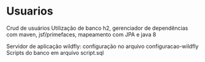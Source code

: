 # Usuarios
Crud de usuários
Utilização de banco h2, gerenciador de dependências com maven, jsf/primefaces, mapeamento com JPA e java 8

Servidor de aplicação wildfly: configuração no arquivo configuracao-wildfly
Scripts do banco em arquivo script.sql

